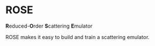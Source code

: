 # ROSE

**R**educed-**O**rder **S**cattering **E**mulator

ROSE makes it easy to build and train a scattering emulator.
